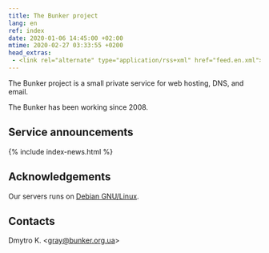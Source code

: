 ```yaml
---
title: The Bunker project
lang: en
ref: index
date: 2020-01-06 14:45:00 +02:00
mtime: 2020-02-27 03:33:55 +0200
head_extras:
 - <link rel="alternate" type="application/rss+xml" href="feed.en.xml">
---
```

The Bunker project is a small private service for web hosting,
DNS, and email.

The Bunker has been working since 2008.


Service announcements
---------------------

{% include index-news.html %}


Acknowledgements
----------------

Our servers runs on [Debian GNU/Linux][1].


Contacts
--------

<p itemscope itemtype="http://schema.org/Person">
  <span itemprop="name">Dmytro K.</span>
  &lt;<a href="mailto:%22Dmytro%20K.%22%20%3cgray@bunker.org.ua%3e"
    class="mail" itemprop="email">gray@bunker.org.ua</a>&gt;
</p>

[1]: https://www.debian.org/index.en.html
